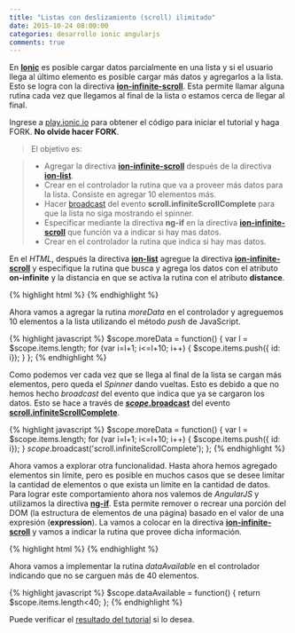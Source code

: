 ```yaml
---
title: "Listas con deslizamiento (scroll) ilimitado"
date: 2015-10-24 08:00:00
categories: desarrollo ionic angularjs
comments: true
---
```

En [__Ionic__][1] es posible cargar datos parcialmente en una lista y si el usuario llega al último elemento es posible cargar más datos y agregarlos a la lista. Esto se logra con la directiva [__ion-infinite-scroll__][4]. Esta permite llamar alguna rutina cada vez que llegamos al final de la lista o estamos cerca de llegar al final.

Ingrese a [play.ionic.io][2] para obtener el código para iniciar el tutorial y haga FORK. __No olvide hacer FORK__.

> El objetivo es:

  > - Agregar la directiva [__ion-infinite-scroll__][4] después de la directiva [__ion-list__][5].
  > - Crear en el controlador la rutina que va a proveer más datos para la lista. Consiste en agregar 10 elementos más.
  > - Hacer [broadcast][6] del evento __scroll.infiniteScrollComplete__ para que la lista no siga mostrando el spinner.
  > - Especificar mediante la directiva __ng-if__ en la directiva [__ion-infinite-scroll__][4] que función va a indicar si hay mas datos.
  > - Crear en el controlador la rutina que indica si hay mas datos. 

En el *HTML*, después la directiva [__ion-list__][5] agregue la directiva [__ion-infinite-scroll__][4] y especifique la rutina que busca y agrega los datos con el atributo __on-infinite__ y la distancia en que se activa la rutina con el atributo __distance__.

{% highlight html  %}
</ion-list>
<ion-infinite-scroll on-infinite="moreData()" distance="10%">
</ion-infinite-scroll>
{% endhighlight %}

Ahora vamos a agregar la rutina *moreData* en el controlador y agreguemos 10 elementos a la lista utilizando el método *push* de JavaScript.

{% highlight javascript  %}
$scope.moreData = function() {
  var l = $scope.items.length;
  for (var i=l+1; i<=l+10; i++) {
    $scope.items.push({ id: i});
  }
};
{% endhighlight %}

Como podemos ver cada vez que se llega al final de la lista se cargan más elementos, pero queda el *Spinner* dando vueltas. Esto es debido a que no hemos hecho *broadcast* del evento que indica que ya se cargaron los datos. Esto se hace a través de [__$scope.$broadcast__][6] del evento [__scroll.infiniteScrollComplete__][4].

{% highlight javascript  %}
$scope.moreData = function() {
  var l = $scope.items.length;
  for (var i=l+1; i<=l+10; i++) {
    $scope.items.push({ id: i});
  }
  $scope.$broadcast('scroll.infiniteScrollComplete');
};
{% endhighlight %}

Ahora vamos a explorar otra funcionalidad. Hasta ahora hemos agregado elementos sin límite, pero es posible en muchos casos que se desee limitar la cantidad de elementos o que exista un límite en la cantidad de datos. Para lograr este comportamiento ahora nos valemos de *AngularJS* y utilizamos la directiva [__ng-if__][7]. Esta permite remover o recrear una porción del DOM (la estructura de elementos de una página) basado en el valor de una expresión (__expression__). La vamos a colocar en la directiva [__ion-infinite-scroll__][4] y vamos a indicar la rutina que provee dicha información.

{% highlight html  %}
<ion-infinite-scroll ng-if="dataAvailable()" on-infinite="moreData()" distance="10%">
{% endhighlight %}

Ahora vamos a implementar la rutina *dataAvailable* en el controlador indicando que no se carguen más de 40 elementos.

{% highlight javascript  %}
$scope.dataAvailable = function() {
  return $scope.items.length<40;
};
{% endhighlight %}

Puede verificar el [resultado del tutorial][3] si lo desea.

[1]: http://ionicframework.com "Ionic Framework"
[2]: http://play.ionic.io/app/ba2ef3020ef6 "Inicio del tutorial" 
[3]: http://play.ionic.io/app/6c950f03eb6a "Resultado del tutorial"
[4]: http://ionicframework.com/docs/api/directive/ionInfiniteScroll/ "ionInfiniteScroll"
[5]: http://ionicframework.com/docs/api/directive/ionList/ "ion-list"
[6]: https://docs.angularjs.org/api/ng/type/$rootScope.Scope "$scope"
[7]: https://docs.angularjs.org/api/ng/directive/ngIf "ng-if"